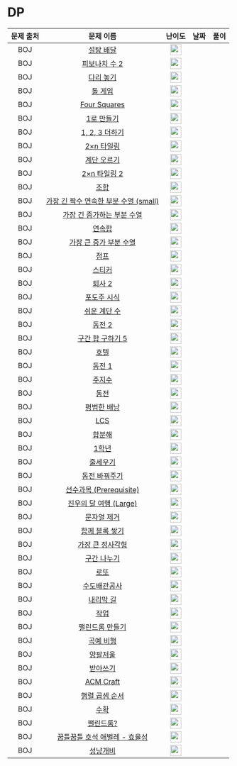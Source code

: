 # DP

| 문제 출처 |                                          문제 이름                                           |                                       난이도                                       | 날짜  | 풀이  |
| :-------: | :------------------------------------------------------------------------------------------: | :--------------------------------------------------------------------------------: |-----|-----|
|    BOJ    |               <a href="https://www.noj.am/2839" target="_blank">설탕 배달</a>                | <img height="25px" width="25px" src="https://static.solved.ac/tier_small/7.svg"/>  |     |     |
|    BOJ    |             <a href="https://www.noj.am/2748" target="_blank">피보나치 수 2</a>              | <img height="25px" width="25px" src="https://static.solved.ac/tier_small/5.svg"/>  |     |     |
|    BOJ    |               <a href="https://www.noj.am/1010" target="_blank">다리 놓기</a>                | <img height="25px" width="25px" src="https://static.solved.ac/tier_small/6.svg"/>  |     |     |
|    BOJ    |                <a href="https://www.noj.am/9655" target="_blank">돌 게임</a>                 | <img height="25px" width="25px" src="https://static.solved.ac/tier_small/6.svg"/>  |     |     |
|    BOJ    |             <a href="https://www.noj.am/17626" target="_blank">Four Squares</a>              | <img height="25px" width="25px" src="https://static.solved.ac/tier_small/8.svg"/>  |     |     |
|    BOJ    |               <a href="https://www.noj.am/1463" target="_blank">1로 만들기</a>               | <img height="25px" width="25px" src="https://static.solved.ac/tier_small/8.svg"/>  |     |     |
|    BOJ    |             <a href="https://www.noj.am/9095" target="_blank">1, 2, 3 더하기</a>             | <img height="25px" width="25px" src="https://static.solved.ac/tier_small/8.svg"/>  |     |     |
|    BOJ    |              <a href="https://www.noj.am/11726" target="_blank">2×n 타일링</a>               | <img height="25px" width="25px" src="https://static.solved.ac/tier_small/8.svg"/>  |     |     |
|    BOJ    |              <a href="https://www.noj.am/2579" target="_blank">계단 오르기</a>               | <img height="25px" width="25px" src="https://static.solved.ac/tier_small/8.svg"/>  |     |     |
|    BOJ    |             <a href="https://www.noj.am/11727" target="_blank">2×n 타일링 2</a>              | <img height="25px" width="25px" src="https://static.solved.ac/tier_small/8.svg"/>  |     |     |
|    BOJ    |                  <a href="https://www.noj.am/2407" target="_blank">조합</a>                  | <img height="25px" width="25px" src="https://static.solved.ac/tier_small/8.svg"/>  |     |     |
|    BOJ    | <a href="https://www.noj.am/22857" target="_blank">가장 긴 짝수 연속한 부분 수열 (small)</a> | <img height="25px" width="25px" src="https://static.solved.ac/tier_small/8.svg"/>  |     |     |
|    BOJ    |      <a href="https://www.noj.am/11053" target="_blank">가장 긴 증가하는 부분 수열</a>       | <img height="25px" width="25px" src="https://static.solved.ac/tier_small/9.svg"/>  |     |     |
|    BOJ    |                 <a href="https://www.noj.am/1912" target="_blank">연속합</a>                 | <img height="25px" width="25px" src="https://static.solved.ac/tier_small/9.svg"/>  |     |     |
|    BOJ    |        <a href="https://www.noj.am/11055" target="_blank">가장 큰 증가 부분 수열</a>         | <img height="25px" width="25px" src="https://static.solved.ac/tier_small/9.svg"/>  |     |     |
|    BOJ    |                  <a href="https://www.noj.am/1890" target="_blank">점프</a>                  | <img height="25px" width="25px" src="https://static.solved.ac/tier_small/9.svg"/>  |     |     |
|    BOJ    |                 <a href="https://www.noj.am/9465" target="_blank">스티커</a>                 | <img height="25px" width="25px" src="https://static.solved.ac/tier_small/10.svg"/> |     |     |
|    BOJ    |                <a href="https://www.noj.am/15486" target="_blank">퇴사 2</a>                 | <img height="25px" width="25px" src="https://static.solved.ac/tier_small/10.svg"/> |     |     |
|    BOJ    |              <a href="https://www.noj.am/2156" target="_blank">포도주 시식</a>               | <img height="25px" width="25px" src="https://static.solved.ac/tier_small/10.svg"/> |     |     |
|    BOJ    |             <a href="https://www.noj.am/10844" target="_blank">쉬운 계단 수</a>              | <img height="25px" width="25px" src="https://static.solved.ac/tier_small/10.svg"/> |     |     |
|    BOJ    |                 <a href="https://www.noj.am/2294" target="_blank">동전 2</a>                 | <img height="25px" width="25px" src="https://static.solved.ac/tier_small/10.svg"/> |     |     |
|    BOJ    |           <a href="https://www.noj.am/11660" target="_blank">구간 합 구하기 5</a>            | <img height="25px" width="25px" src="https://static.solved.ac/tier_small/10.svg"/> |     |     |
|    BOJ    |                  <a href="https://www.noj.am/1106" target="_blank">호텔</a>                  | <img height="25px" width="25px" src="https://static.solved.ac/tier_small/11.svg"/> |     |     |
|    BOJ    |                 <a href="https://www.noj.am/2293" target="_blank">동전 1</a>                 | <img height="25px" width="25px" src="https://static.solved.ac/tier_small/11.svg"/> |     |     |
|    BOJ    |                <a href="https://www.noj.am/15724" target="_blank">주지수</a>                 | <img height="25px" width="25px" src="https://static.solved.ac/tier_small/10.svg"/> |     |     |
|    BOJ    |                  <a href="https://www.noj.am/9084" target="_blank">동전</a>                  | <img height="25px" width="25px" src="https://static.solved.ac/tier_small/11.svg"/> |     |     |
|    BOJ    |              <a href="https://www.noj.am/12865" target="_blank">평범한 배낭</a>              | <img height="25px" width="25px" src="https://static.solved.ac/tier_small/11.svg"/> |     |     |
|    BOJ    |                  <a href="https://www.noj.am/9251" target="_blank">LCS</a>                   | <img height="25px" width="25px" src="https://static.solved.ac/tier_small/11.svg"/> |     |     |
|    BOJ    |                 <a href="https://www.noj.am/2225" target="_blank">합분해</a>                 | <img height="25px" width="25px" src="https://static.solved.ac/tier_small/11.svg"/> |     |     |
|    BOJ    |                 <a href="https://www.noj.am/5557" target="_blank">1학년</a>                  | <img height="25px" width="25px" src="https://static.solved.ac/tier_small/11.svg"/> |     |     |
|    BOJ    |                <a href="https://www.noj.am/2631" target="_blank">줄세우기</a>                | <img height="25px" width="25px" src="https://static.solved.ac/tier_small/11.svg"/> |     |     |
|    BOJ    |             <a href="https://www.noj.am/2624" target="_blank">동전 바꿔주기</a>              | <img height="25px" width="25px" src="https://static.solved.ac/tier_small/11.svg"/> |     |     |
|    BOJ    |        <a href="https://www.noj.am/14567" target="_blank">선수과목 (Prerequisite)</a>        | <img height="25px" width="25px" src="https://static.solved.ac/tier_small/11.svg"/> |     |     |
|    BOJ    |        <a href="https://www.noj.am/17485" target="_blank">진우의 달 여행 (Large)</a>         | <img height="25px" width="25px" src="https://static.solved.ac/tier_small/11.svg"/> |     |     |
|    BOJ    |              <a href="https://www.noj.am/21941" target="_blank">문자열 제거</a>              | <img height="25px" width="25px" src="https://static.solved.ac/tier_small/11.svg"/> |     |     |
|    BOJ    |            <a href="https://www.noj.am/18427" target="_blank">함께 블록 쌓기</a>             | <img height="25px" width="25px" src="https://static.solved.ac/tier_small/12.svg"/> |     |     |
|    BOJ    |            <a href="https://www.noj.am/1915" target="_blank">가장 큰 정사각형</a>            | <img height="25px" width="25px" src="https://static.solved.ac/tier_small/12.svg"/> |     |     |
|    BOJ    |              <a href="https://www.noj.am/2228" target="_blank">구간 나누기</a>               | <img height="25px" width="25px" src="https://static.solved.ac/tier_small/12.svg"/> |     |     |
|    BOJ    |                  <a href="https://www.noj.am/2758" target="_blank">로또</a>                  | <img height="25px" width="25px" src="https://static.solved.ac/tier_small/12.svg"/> |     |     |
|    BOJ    |              <a href="https://www.noj.am/2073" target="_blank">수도배관공사</a>              | <img height="25px" width="25px" src="https://static.solved.ac/tier_small/12.svg"/> |     |     |
|    BOJ    |               <a href="https://www.noj.am/1520" target="_blank">내리막 길</a>                | <img height="25px" width="25px" src="https://static.solved.ac/tier_small/12.svg"/> |     |     |
|    BOJ    |                  <a href="https://www.noj.am/2056" target="_blank">작업</a>                  | <img height="25px" width="25px" src="https://static.solved.ac/tier_small/12.svg"/> |     |     |
|    BOJ    |            <a href="https://www.noj.am/1695" target="_blank">팰린드롬 만들기</a>             | <img height="25px" width="25px" src="https://static.solved.ac/tier_small/12.svg"/> |     |     |
|    BOJ    |               <a href="https://www.noj.am/21923" target="_blank">곡예 비행</a>               | <img height="25px" width="25px" src="https://static.solved.ac/tier_small/12.svg"/> |     |     |
|    BOJ    |                <a href="https://www.noj.am/2629" target="_blank">양팔저울</a>                | <img height="25px" width="25px" src="https://static.solved.ac/tier_small/13.svg"/> |     |     |
|    BOJ    |               <a href="https://www.noj.am/20542" target="_blank">받아쓰기</a>                | <img height="25px" width="25px" src="https://static.solved.ac/tier_small/13.svg"/> |     |     |
|    BOJ    |               <a href="https://www.noj.am/1005" target="_blank">ACM Craft</a>                | <img height="25px" width="25px" src="https://static.solved.ac/tier_small/13.svg"/> |     |     |
|    BOJ    |            <a href="https://www.noj.am/11049" target="_blank">행렬 곱셈 순서</a>             | <img height="25px" width="25px" src="https://static.solved.ac/tier_small/13.svg"/> |     |     |
|    BOJ    |                  <a href="https://www.noj.am/1823" target="_blank">수확</a>                  | <img height="25px" width="25px" src="https://static.solved.ac/tier_small/13.svg"/> |     |     |
|    BOJ    |               <a href="https://www.noj.am/10942" target="_blank">팰린드롬?</a>               | <img height="25px" width="25px" src="https://static.solved.ac/tier_small/13.svg"/> |     |     |
|    BOJ    |     <a href="https://www.noj.am/20181" target="_blank">꿈틀꿈틀 호석 애벌레 - 효율성</a>     | <img height="25px" width="25px" src="https://static.solved.ac/tier_small/14.svg"/> |     |     |
|    BOJ    |                <a href="https://www.noj.am/3687" target="_blank">성냥개비</a>                | <img height="25px" width="25px" src="https://static.solved.ac/tier_small/14.svg"/> |     |     |
